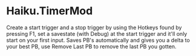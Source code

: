 # Haiku.TimerMod
Create a start trigger and a stop trigger by using the Hotkeys found by pressing F1, set a savestate (with Debug) at the start trigger and it'll only start on your first input.
Saves PB's automatically and gives you a delta to your best PB, use Remove Last PB to remove the last PB you gotten.
